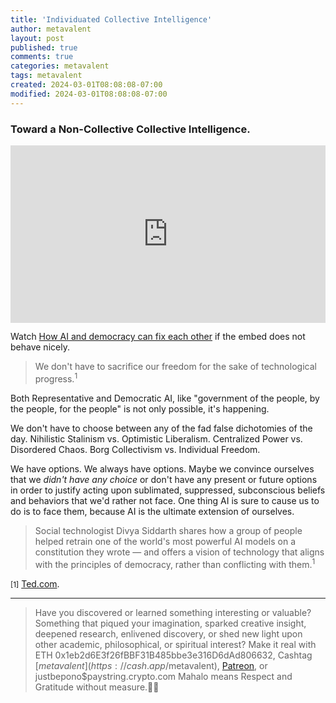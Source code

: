 ```yaml
---
title: 'Individuated Collective Intelligence'
author: metavalent
layout: post
published: true
comments: true
categories: metavalent
tags: metavalent
created: 2024-03-01T08:08:08-07:00
modified: 2024-03-01T08:08:08-07:00
---
```


### Toward a Non-Collective Collective Intelligence.

<div style="max-width:854px"><div style="position:relative;height:0;padding-bottom:56.25%"><iframe src="https://embed.ted.com/talks/lang/en/divya_siddarth_how_ai_and_democracy_can_fix_each_other "loading="lazy" width="854" height="480" style="position:absolute;left:0;top:0;width:100%;height:100%" frameborder="0" scrolling="no" allowfullscreen></iframe></div></div>

Watch [How AI and democracy can fix each other](https://www.ted.com/talks/divya_siddarth_how_ai_and_democracy_can_fix_each_other) if the embed does not behave nicely.

> We don't have to sacrifice our freedom for the sake of technological progress.<sup>1</sup>

Both Representative and Democratic AI, like "government of the people, by the people, for the people" is not only possible, it's happening.

We don't have to choose between any of the fad false dichotomies of the day. Nihilistic Stalinism vs. 
Optimistic Liberalism. Centralized Power vs. Disordered Chaos. Borg Collectivism vs. Individual Freedom. 

We have options. We always have options. Maybe we convince ourselves that we *didn't have any choice* or don't have any present or future options in order to justify acting upon sublimated, suppressed, subconscious beliefs and behaviors that we'd rather not face. One thing AI is sure to cause us to do is to face them, because AI is the ultimate extension of ourselves.

> Social technologist Divya Siddarth shares how a group of people helped retrain one of the world's most powerful AI models on a constitution they wrote — and offers a vision of technology that aligns with the principles of democracy, rather than conflicting with them.<sup>1</sup>

<small>[1]</small> [Ted.com](https://www.ted.com/talks/divya_siddarth_how_ai_and_democracy_can_fix_each_other).

---
> Have you discovered or learned something interesting or valuable? Something that piqued your imagination, sparked creative insight, deepened research, enlivened discovery, or shed new light upon other academic, philosophical, or spiritual interest? Make it real with ETH 0x1eb2d6E3f26fBBF31B485bbe3e316D6dAd806632, Cashtag [$metavalent](https://cash.app/$metavalent), [Patreon](https://patreon.com/metavalent), or justbepono$paystring.crypto.com Mahalo means Respect and Gratitude without measure.🙏🏼
